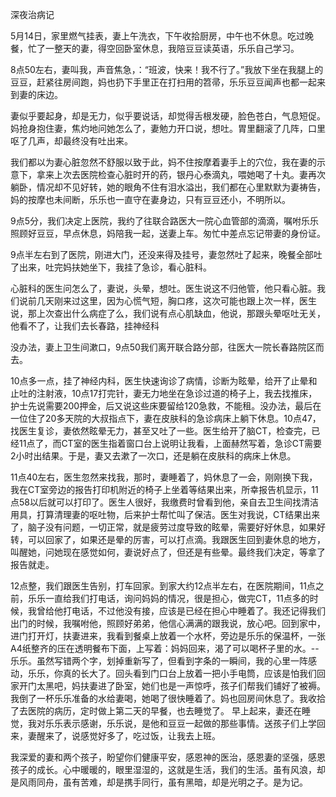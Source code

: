 深夜治病记

5月14日，家里燃气挂表，妻上午洗衣，下午收拾厨房，中午也不休息。吃过晚餐，忙了一整天的妻，得空回卧室休息，我陪豆豆读英语，乐乐自己学习。

8点50左右，妻叫我，声音焦急，：“班波，快来！我不行了。”我放下坐在我腿上的豆豆，赶紧往房间跑，妈也扔下手里正在打扫用的笤帚，乐乐豆豆闻声也都一起来到妻的床边。

妻似乎要起身，却是无力，似乎要说话，却觉得舌根发硬，脸色苍白，气息短促。妈抢身抱住妻，焦灼地问她怎么了，妻勉力开口说，想吐。胃里翻滚了几阵，口里呕了几声，却最终没有吐出来。

我们都以为妻心脏忽然不舒服以致于此，妈不住按摩着妻手上的穴位，我在妻的示意下，拿来上次去医院检查心脏时开的药，银丹心泰滴丸，喂她喝了十丸。妻再次躺卧，情况却不见好转，她的眼角不住有泪水溢出，我们都在心里默默为妻祷告，妈的按摩也未间断，乐乐也一直守在妻身边，只有豆豆还小，不明所以。

9点5分，我们决定上医院，我约了往联合路医大一院心血管部的滴滴，嘱咐乐乐照顾好豆豆，早点休息，妈陪我一起，送妻上车。匆忙中差点忘记带妻的身份证。

9点半左右到了医院，刚进大门，还没来得及挂号，妻忽然吐了起来，晚餐全部吐了出来，吐完妈扶她坐下，我挂了急诊，看心脏科。

心脏科的医生问怎么了，妻说，头晕，想吐。医生说这不归他管，他只看心脏。我们说前几天刚来过这里，因为心慌气短，胸口疼，这次可能也跟上次一样，医生说，那上次查出什么病症了么，我们说有点心肌缺血，他说，那跟头晕呕吐无关，他看不了，让我们去长春路，挂神经科

没办法，妻上卫生间漱口，9点50我们离开联合路分部，往医大一院长春路院区而去。

10点多一点，挂了神经内科，医生快速询诊了病情，诊断为眩晕，给开了止晕和止吐的注射液，10点17打完针，妻无力地坐在急诊过道的椅子上，我去找推床，护士先说需要200押金，后又说这些床要留给120急救，不能租。没办法，最后在一位住了20多天院的大叔指点下，妻在皮肤科的急诊病床上躺下休息。10点47，找医生复诊，妻依然眩晕无力，甚至又吐了一些。医生给开了脑CT，检查完，已经11点了，而CT室的医生指着窗口台上说明让我看，上面赫然写着，急诊CT需要2小时出结果。于是，妻又去漱了一次口，还是躺在皮肤科的病床上休息。

11点40左右，医生忽然来找我，那时，妻睡着了，妈休息了一会，刚刚换下我，我在CT室旁边的报告打印机附近的椅子上坐着等结果出来，所幸报告机显示，11点58以后就可以打印了。医生人很好，我缴费时曾看到他，亲自去卫生间找清洁用具，打算清理妻的呕吐物，后来护士帮忙叫了保洁。医生对我说，CT结果出来了，脑子没有问题，一切正常，就是疲劳过度导致的眩晕，需要好好休息，如果好转，可以回家了，如果还是晕的厉害，可以打点滴。我跟医生回到妻休息的地方，叫醒她，问她现在感觉如何，妻说好点了，但还是有些晕。最终我们决定，等拿了报告就走。

12点整，我们跟医生告别，打车回家。到家大约12点半左右，在医院期间，11点之前，乐乐一直给我们打电话，询问妈妈的情况，很是担心，做完CT，11点多的时候，我曾给他打电话，不过他没有接，应该是已经在担心中睡着了。我还记得我们出门的时候，我嘱咐他，照顾好弟弟，他信心满满的跟我说，放心吧。回到家中，进门打开灯，扶妻进来，我看到餐桌上放着一个水杯，旁边是乐乐的保温杯，一张A4纸整齐的压在透明餐布下面，上写着：妈妈回来，渴了可以喝杯子里的水。--乐乐。虽然写错两个字，划掉重新写了，但看到字条的一瞬间，我的心里一阵感动，乐乐，你真的长大了。回头看到门口台上放着一把小手电筒，应该是怕我们回家开门太黑吧，妈扶妻进了卧室，她们也是一声惊呼，孩子们帮我们铺好了被褥。我倒了一杯乐乐准备的水给妻喝，她喝了很快睡着了。妈也回房间休息了。我收拾了去医院的病历，定时做上第二天的早餐，也去睡觉了。
早上起来，妻还在睡觉，我对乐乐表示感谢，乐乐说，是他和豆豆一起做的那些事情。送孩子们上学回来，妻醒来了，说感觉好多了，吃过饭，让我去上班。

我深爱的妻和两个孩子，盼望你们健康平安，感恩神的医治，感恩妻的坚强，感恩孩子的成长。心中暖暖的，眼里湿湿的，这就是生活，我们的生活。虽有风浪，却是风雨同舟，虽有苦难，却是携手同行，虽有黑暗，却是光明之子。是为记。
